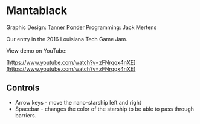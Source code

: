 # Mantablack

Graphic Design: [Tanner Ponder](http://www.tannerponder.com)
Programming: Jack Mertens

Our entry in the 2016 Louisiana Tech Game Jam.

View demo on YouTube:

[https://www.youtube.com/watch?v=zFNrqqx4nXE](https://www.youtube.com/watch?v=zFNrqqx4nXE)

## Controls

* Arrow keys - move the nano-starship left and right
* Spacebar - changes the color of the starship to be able to pass through barriers.
